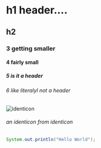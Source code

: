 # h1 header....
## h2
### 3 getting smaller
#### 4 fairly small
##### 5 is it a header
###### 6 like literalyl not a header

![identicon](https://github.com/identicons/identicon.png)
###### an identicon from identicon

``` java
System.out.println("Hello World");
```
